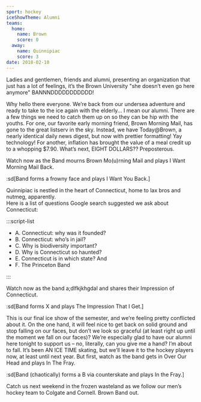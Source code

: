 ```yaml
---
sport: hockey
iceShowTheme: Alumni
teams:
  home:
    name: Brown
    score: 0
  away:
    name: Quinnipiac
    score: 3
date: 2018-02-10
---
```


Ladies and gentlemen, friends and alumni, presenting an organization that just has a lot of feelings, it’s the Brown University "she doesn’t even go here anymore" BANNNDDDDDDDDDDD!

Why hello there everyone. We’re back from our undersea adventure and ready to take to the ice again with the elderly... I mean our alumni. There are a few things we need to catch them up on so they can be hip with the youths. For one, our favorite early morning friend, Brown Morning Mail, has gone to the great listserv in the sky. Instead, we have Today@Brown, a nearly identical daily news digest, but now with prettier formatting! Yay technology! For another, inflation has brought the value of a meal credit up to a whopping $7.90. What’s next, EIGHT DOLLARS?? Preposterous.

Watch now as the Band mourns Brown Mo(u)rning Mail and plays I Want Morning Mail Back.

:sd[Band forms a frowny face and plays I Want You Back.]

Quinnipiac is nestled in the heart of Connecticut, home to lax bros and nutmeg, apparently.\
Here is a list of questions Google search suggested we ask about Connecticut:

:::script-list

- A. Connecticut: why was it founded?
- B. Connecticut: who’s in jail?
- C. Why is biodiversity important?
- D. Why is Connecticut so haunted?
- E. Connecticut is in which state? And
- F. The Princeton Band

:::

Watch now as the band a;dlfkjkhgdal and shares their Impression of Connecticut.

:sd[Band forms X and plays The Impression That I Get.]

This is our final ice show of the semester, and we’re feeling pretty conflicted about it. On the one hand, it will feel nice to get back on solid ground and stop falling on our faces, but don’t we look so graceful (at least right up until the moment we fall on our faces)? We’re especially glad to have our alumni here tonight to support us – no, literally, can you give me a hand? I’m about to fall. It’s been AN ICE TIME skating, but we’ll leave it to the hockey players now, at least until next year. But first, watch as the band gets in Over Our Head and plays In The Fray.

:sd[Band (chaotically) forms a B via counterskate and plays In the Fray.]

Catch us next weekend in the frozen wasteland as we follow our men’s hockey team to Colgate and Cornell. Brown Band out.
